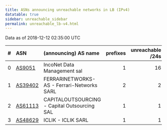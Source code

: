 ```yaml
---
title: ASNs announcing unreachable networks in LB (IPv4)
datatable: true
sidebar: unreachable_sidebar
permalink: unreachable_lb-v4.html
---
```


Data as of 2018-12-12 02:35:00 UTC


<div class="datatable-begin"></div>

|   # | ASN                                    | (announcing) AS name                         |   prefixes |   unreachable /24s |
|----:|:---------------------------------------|:---------------------------------------------|-----------:|-------------------:|
|   0 | [AS9051](unreachable_AS9051-v4.html)   | IncoNet Data Management sal                  |          1 |                 16 |
|   1 | [AS39402](unreachable_AS39402-v4.html) | FERRARINETWORKS-AS - Ferrari-Networks SARL   |          2 |                  2 |
|   2 | [AS61113](unreachable_AS61113-v4.html) | CAPITALOUTSOURCING - Capital Outsourcing SAL |          1 |                  1 |
|   3 | [AS48629](unreachable_AS48629-v4.html) | ICLIK - ICLIK SARL                           |          1 |                  1 |

<div class="datatable-end"></div>